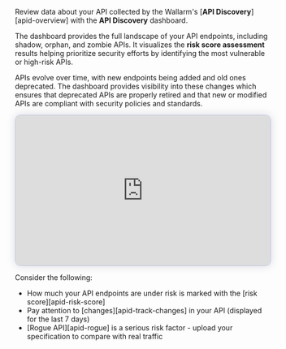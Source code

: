 Review data about your API collected by the Wallarm's [**API Discovery**][apid-overview] with the **API Discovery** dashboard.

The dashboard provides the full landscape of your API endpoints, including shadow, orphan, and zombie APIs. It visualizes the **risk score assessment** results helping prioritize security efforts by identifying the most vulnerable or high-risk APIs.

APIs evolve over time, with new endpoints being added and old ones deprecated. The dashboard provides visibility into these changes which ensures that deprecated APIs are properly retired and that new or modified APIs are compliant with security policies and standards.

<div>
  <script src="https://js.storylane.io/js/v1/storylane.js"></script>
  <div class="sl-embed" style="position:relative;padding-bottom:calc(54.13% + 25px);width:100%;height:0;transform:scale(1)">
    <iframe loading="lazy" class="sl-demo" src="https://wallarm.storylane.io/demo/e1bl1st5rxkv" name="sl-embed" allow="fullscreen" allowfullscreen style="position:absolute;top:0;left:0;width:100%!important;height:100%!important;border:1px solid rgba(63,95,172,0.35);box-shadow: 0px 0px 18px rgba(26, 19, 72, 0.15);border-radius:10px;box-sizing:border-box;"></iframe>
  </div>
</div>

Consider the following:

* How much your API endpoints are under risk is marked with the [risk score][apid-risk-score]
* Pay attention to [changes][apid-track-changes] in your API (displayed for the last 7 days)
* [Rogue API][apid-rogue] is a serious risk factor - upload your specification to compare with real traffic
